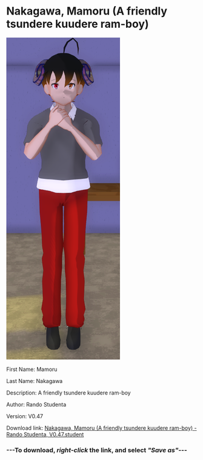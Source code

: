 # Nakagawa, Mamoru (A friendly tsundere kuudere ram-boy)

<img src = "https://raw.githubusercontent.com/Arbiter1223/Daigaku-Gurashi-Custom-Students/master/Students/Files/Nakagawa%2C%20Mamoru%20(A%20friendly%20tsundere%20kuudere%20ram-boy).png">

First Name: Mamoru

Last Name: Nakagawa

Description: A friendly tsundere kuudere ram-boy

Author: Rando Studenta

Version: V0.47

Download link: <a href="https://raw.githubusercontent.com/Arbiter1223/Daigaku-Gurashi-Custom-Students/master/Students/Files/Nakagawa%2C%20Mamoru%20(A%20friendly%20tsundere%20kuudere%20ram-boy)%20-%20Rando%20Studenta%2C%20V0.47.student">Nakagawa, Mamoru (A friendly tsundere kuudere ram-boy) - Rando Studenta, V0.47.student</a>

### ---**To download, _right-click_ the link, and select _"Save as"_**---
